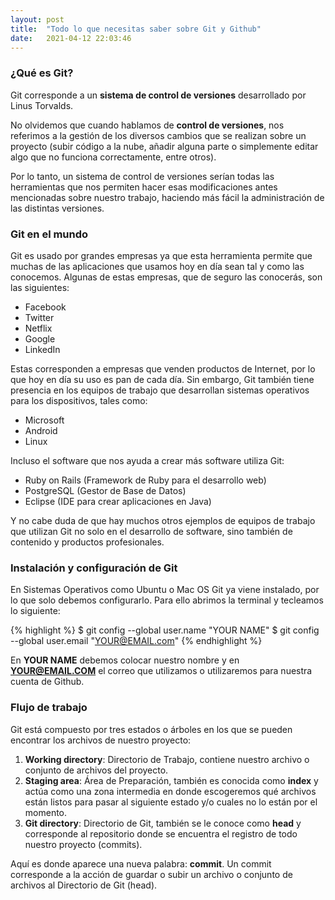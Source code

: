 ```yaml
---
layout: post
title:  "Todo lo que necesitas saber sobre Git y Github"
date:   2021-04-12 22:03:46
---
```


### ¿Qué es Git?

Git corresponde a un **sistema de control de versiones** desarrollado por Linus Torvalds.

No olvidemos que cuando hablamos de **control de versiones**, nos referimos a la gestión de los diversos cambios que se realizan sobre un proyecto (subir código a la nube, añadir alguna parte o simplemente editar algo que no funciona correctamente, entre otros).

Por lo tanto, un sistema de control de versiones serían todas las herramientas que nos permiten hacer esas modificaciones antes mencionadas sobre nuestro trabajo, haciendo más fácil la administración de las distintas versiones.

### Git en el mundo

Git es usado por grandes empresas ya que esta herramienta permite que muchas de las aplicaciones que usamos hoy en día sean tal y como las conocemos. Algunas de estas empresas, que de seguro las conocerás, son las siguientes:

* Facebook
* Twitter
* Netflix
* Google
* LinkedIn

Estas corresponden a empresas que venden productos de Internet, por lo que hoy en día su uso es pan de cada día. Sin embargo, Git también tiene presencia en los equipos de trabajo que desarrollan sistemas operativos para los dispositivos, tales como:

* Microsoft
* Android
* Linux

Incluso el software que nos ayuda a crear más software utiliza Git:

* Ruby on Rails (Framework de Ruby para el desarrollo web)
* PostgreSQL (Gestor de Base de Datos)
* Eclipse (IDE para crear aplicaciones en Java)

Y no cabe duda de que hay muchos otros ejemplos de equipos de trabajo que utilizan Git no solo en el desarrollo de software, sino también de contenido y productos profesionales.

### Instalación y configuración de Git

En Sistemas Operativos como Ubuntu o Mac OS Git ya viene instalado, por lo que solo debemos configurarlo. Para ello abrimos la terminal y tecleamos lo siguiente:

{% highlight %}
$ git config --global user.name "YOUR NAME"
$ git config --global user.email "YOUR@EMAIL.com"
{% endhighlight %}

En **YOUR NAME** debemos colocar nuestro nombre y en **YOUR@EMAIL.COM** el correo que utilizamos o utilizaremos para nuestra cuenta de Github.

### Flujo de trabajo

Git está compuesto por tres estados o árboles en los que se pueden encontrar los archivos de nuestro proyecto:

1. **Working directory**: Directorio de Trabajo, contiene nuestro archivo o conjunto de archivos del proyecto.
2. **Staging area**: Área de Preparación, también es conocida como **index** y actúa como una zona intermedia en donde escogeremos qué archivos están listos para pasar al siguiente estado y/o cuales no lo están por el momento.
3. **Git directory**: Directorio de Git, también se le conoce como **head** y corresponde al repositorio donde se encuentra el registro de todo nuestro proyecto (commits).

Aquí es donde aparece una nueva palabra: **commit**. Un commit corresponde a la acción de guardar o subir un archivo o conjunto de archivos al Directorio de Git (head).
